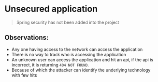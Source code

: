 # Unsecured application

> Spring security has not been added into the project

## Observations:

* Any one having access to the network can access the application
* There is no way to track who is accessing the application
* An unknown user can access the application and hit an api, if the api is incorrect, it is returning `404 NOT FOUND`.
* Because of which the attacker can identify the underlying technology with few hits 
